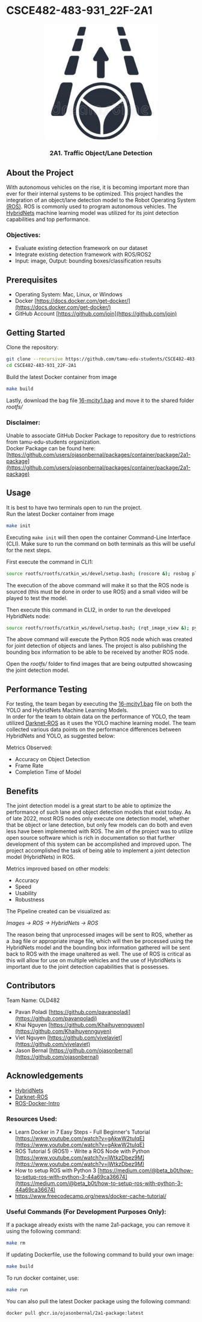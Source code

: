# CSCE482-483-931_22F-2A1

<!-- ## Team: 2A1. Traffic Object/Lane Detection -->

<!-- <img src="logo.png" alt="Team Logo" width="25%" height="auto"> -->


<p align="center">
  <a>
    <img src="Reports/Assets/logo.png" alt="Team Logo" width="300" height="auto">
  </a>
  <h3 align="center">2A1. Traffic Object/Lane Detection</h3>
  <!-- <p align="center">
    Mini Description Here...
  </p> -->
</p>

## About the Project
With autonomous vehicles on the rise, it is becoming important more than ever for their internal systems to be optimized. This project handles the integration of an object/lane detection model to the Robot Operating System [(ROS)](https://www.ros.org/). ROS is commonly used to program autonomous vehicles. The [HybridNets](https://github.com/datvuthanh/HybridNets) machine learning model was utilized for its joint detection capabilities and top performance.

### Objectives: 
* Evaluate existing detection framework on our dataset
* Integrate existing detection framework with ROS/ROS2
* Input: image, Output: bounding boxes/classification results


## Prerequisites
* Operating System: Mac, Linux, or Windows
* Docker [https://docs.docker.com/get-docker/](https://docs.docker.com/get-docker/)
* GitHub Account [https://github.com/join](https://github.com/join)


## Getting Started
Clone the repository:

```bash
git clone --recursive https://github.com/tamu-edu-students/CSCE482-483-931_22F-2A1
cd CSCE482-483-931_22F-2A1
```

Build the latest Docker container from image
```bash
make build
```

Lastly, download the bag file [16-mcity1.bag](https://drive.google.com/file/d/1wd52kaQGrDC4oLVAq-fCSeIch1_wm808/view?usp=sharing) and move it to the shared folder *rootfs/*



### Disclaimer: 
Unable to associate GitHub Docker Package to repository due to restrictions from tamu-edu-students organization. \
Docker Package can be found here:
[https://github.com/users/ojasonbernal/packages/container/package/2a1-package](https://github.com/users/ojasonbernal/packages/container/package/2a1-package)

## Usage
It is best to have two terminals open to run the project. \
Run the latest Docker container from image
```bash
make init
```
Executing ```make init``` will then open the container Command-Line Interface (CLI). Make sure to run the command on both terminals as  this will be useful for the next steps.

First execute the command in CLI1:
```bash
source rootfs/rootfs/catkin_ws/devel/setup.bash; (roscore &); rosbag play -r 10 --loop rootfs/16-mcity1.bag
```
The execution of the above command will make it so that the ROS node is sourced (this must be done in order to use ROS) and a small video will be played to test the model.


Then execute this command in CLI2, in order to run the developed HybridNets node:
```bash
source rootfs/rootfs/catkin_ws/devel/setup.bash; (rqt_image_view &); python3 /root/rootfs/rootfs/catkin_ws/src/ros_basics_tutorials/scripts/image_subscriber.py
```
The above command will execute the Python ROS node which was created for joint detection of objects and lanes. 
The project is also publishing the bounding box information to be able to be received by another ROS node.

Open the *rootfs/* folder to find images that are being outputted showcasing the joint detection model.


## Performance Testing
For testing, the team began by executing the [16-mcity1.bag](https://drive.google.com/file/d/1wd52kaQGrDC4oLVAq-fCSeIch1_wm808/view?usp=sharing) file on both the YOLO and HybridNets Machine Learning Models. \
In order for the team to obtain data on the performance of YOLO, the team utilized [Darknet-ROS](https://github.com/leggedrobotics/darknet_ros) as it uses the YOLO machine learning model. The team collected various data points on the performance differences between HybridNets and YOLO, as suggested below:

Metrics Observed: 
* Accuracy on Object Detection
* Frame Rate
* Completion Time of Model


## Benefits
The joint detection model is a great start to be able to optimize the performance of such lane and object detection models that exist today. As of late 2022, most ROS nodes only execute one detection model, whether that be object or lane detection, but only few models can do both and even less have been implemented with ROS. The aim of the project was to utilize open source software which is rich in documentation so that further development of this system can be accomplished and improved upon. The project accomplished the task of being able to implement a joint detection model (HybridNets) in ROS.

Metrics improved based on other models:
* Accuracy
* Speed
* Usability
* Robustness

The Pipeline created can be visualized as:

*Images -> ROS -> HybridNets -> ROS*

The reason being that unprocessed images will be sent to ROS, whether as a .bag file or appropriate image file, which will then be processed using the HybridNets model and the bounding box information gathered will be sent back to ROS with the image unaltered as well. The use of ROS is critical as this will allow for use on multiple vehicles and the use of HybridNets is important due to the joint detection capabilities that is possesses.


## Contributors
Team Name: OLD482
* Pavan Poladi [https://github.com/pavanpoladi](https://github.com/pavanpoladi)
* Khai Nguyen [https://github.com/Khaihuyennguyen](https://github.com/Khaihuyennguyen)
* Viet Nguyen [https://github.com/vivelaviet](https://github.com/vivelaviet)
* Jason Bernal [https://github.com/ojasonbernal](https://github.com/ojasonbernal)



## Acknowledgements
* [HybridNets](https://github.com/datvuthanh/HybridNets)
* [Darknet-ROS](https://github.com/leggedrobotics/darknet_ros)
* [ROS-Docker-Intro](https://github.com/tamu-edu-students/ROS-Docker-Intro)


### Resources Used:
* Learn Docker in 7 Easy Steps - Full Beginner's Tutorial [https://www.youtube.com/watch?v=gAkwW2tuIqE](https://www.youtube.com/watch?v=gAkwW2tuIqE)
* ROS Tutorial 5 (ROS1) - Write a ROS Node with Python [https://www.youtube.com/watch?v=jWtkzDbez9M](https://www.youtube.com/watch?v=jWtkzDbez9M)
* How to setup ROS with Python 3 [https://medium.com/@beta_b0t/how-to-setup-ros-with-python-3-44a69ca36674](https://medium.com/@beta_b0t/how-to-setup-ros-with-python-3-44a69ca36674)
* https://www.freecodecamp.org/news/docker-cache-tutorial/


### Useful Commands  (For Development Purposes Only):
If a package already exists with the name 2a1-package, you can remove it using the following command:
```bash
make rm
```

If updating Dockerfile, use the following command to build your own image:
```bash
make build
```

To run docker container, use:
```bash
make run
```

You can also pull the latest Docker package using the following command:
```bash
docker pull ghcr.io/ojasonbernal/2a1-package:latest
```